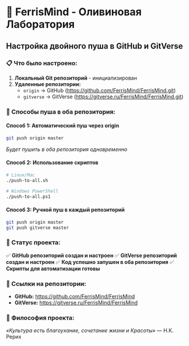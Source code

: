 # 🦀 FerrisMind - Оливиновая Лаборатория

## Настройка двойного пуша в GitHub и GitVerse

### 📋 Что было настроено:

1. **Локальный Git репозиторий** - инициализирован
2. **Удаленные репозитории:**
   - `origin` → GitHub (https://github.com/FerrisMind/FerrisMind.git)
   - `gitverse` → GitVerse (https://gitverse.ru/FerrisMind/FerrisMind.git)

### 🚀 Способы пуша в оба репозитория:

#### Способ 1: Автоматический пуш через origin

```bash
git push origin master
```

_Будет пушить в оба репозитория одновременно_

#### Способ 2: Использование скриптов

```bash
# Linux/Mac
./push-to-all.sh

# Windows PowerShell
./push-to-all.ps1
```

#### Способ 3: Ручной пуш в каждый репозиторий

```bash
git push origin master
git push gitverse master
```

### 📝 Статус проекта:

✅ **GitHub репозиторий создан и настроен**
✅ **GitVerse репозиторий создан и настроен**
✅ **Код успешно запушен в оба репозитория**
✅ **Скрипты для автоматизации готовы**

### 🔗 Ссылки на репозитории:

- **GitHub:** https://github.com/FerrisMind/FerrisMind
- **GitVerse:** https://gitverse.ru/FerrisMind/FerrisMind

### 🎨 Философия проекта:

_«Культура есть благоухание, сочетание жизни и Красоты»_ — Н.К. Рерих
